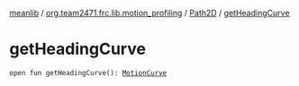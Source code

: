 [meanlib](../../index.md) / [org.team2471.frc.lib.motion_profiling](../index.md) / [Path2D](index.md) / [getHeadingCurve](./get-heading-curve.md)

# getHeadingCurve

`open fun getHeadingCurve(): `[`MotionCurve`](../-motion-curve/index.md)
